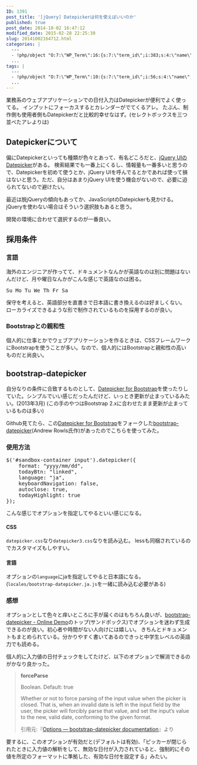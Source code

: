 ```yaml
---
ID: 1391
post_title: '[jQuery] Datepickerは何を使えばいいのか'
published: true
post_date: 2014-10-02 16:47:12
modified_date: 2015-02-28 22:25:30
slug: 20141002164712.html
categories: |
  ---
  - !php/object "O:7:\"WP_Term\":16:{s:7:\"term_id\";i:383;s:4:\"name\";s:6:\"jQuery\";s:4:\"slug\";s:6:\"jquery\";s:10:\"term_group\";i:0;s:16:\"term_taxonomy_id\";i:401;s:8:\"taxonomy\";s:8:\"category\";s:11:\"description\";s:0:\"\";s:6:\"parent\";i:0;s:5:\"count\";i:16;s:6:\"filter\";s:3:\"raw\";s:6:\"cat_ID\";i:383;s:14:\"category_count\";i:16;s:20:\"category_description\";s:0:\"\";s:8:\"cat_name\";s:6:\"jQuery\";s:17:\"category_nicename\";s:6:\"jquery\";s:15:\"category_parent\";i:0;}"
  ...
tags: |
  ---
  - !php/object "O:7:\"WP_Term\":10:{s:7:\"term_id\";i:56;s:4:\"name\";s:6:\"jQuery\";s:4:\"slug\";s:6:\"jquery\";s:10:\"term_group\";i:0;s:16:\"term_taxonomy_id\";i:57;s:8:\"taxonomy\";s:8:\"post_tag\";s:11:\"description\";s:0:\"\";s:6:\"parent\";i:0;s:5:\"count\";i:25;s:6:\"filter\";s:3:\"raw\";}"
  ...
---
```

業務系のウェブアプリケーションでの日付入力はDatepickerが便利でよく使ってる。
インプットにフォーカスするとカレンダーがでてくるアレ。
たぶん、制作側も使用者側もDatepickerだと比較的幸せなはず。(セレクトボックスを三つ並べたアレよりは)
<!--more-->
<h2>Datepickerについて</h2>
偏にDatepickerといっても種類が色々とあって、有名どころだと、<a href="http://jqueryui.com/datepicker/">jQuery UIのDatepicker</a>がある。
検索結果でも一番上にくるし、情報量も一番多いと思うので、Datepickerを初めて使うとか、jQuery UIを呼んでるとかであれば使って損はないと思う。ただ、自分はあまりjQuery UIを使う機会がないので、必要に迫られてないので避けたい。

最近は脱jQueryの傾向もあってか、JavaScriptのDatepickerも見かける。jQueryを使わない場合はそういう選択肢もあると思う。

開発の環境に合わせて選択するのが一番良い。

<h2>採用条件</h2>
<h3>言語</h3>
海外のエンジニアが作ってて、ドキュメントなんかが英語なのは別に問題はないんだけど、月や曜日なんかがこんな感じで英語なのは困る。
<pre>Su Mo Tu We Th Fr Sa</pre>
保守を考えると、英語部分を直書きで日本語に書き換えるのは好ましくない。
ローカライズできるような形で制作されているものを採用するのが良い。

<h3>Bootstrapとの親和性</h3>
個人的に仕事とかでウェブアプリケーションを作るときは、CSSフレームワークにBootstrapを使うことが多い。なので、個人的にはBootstrapと親和性の高いものだと尚良い。

<h2>bootstrap-datepicker</h2>
自分なりの条件に合致するものとして、<a href="http://www.eyecon.ro/bootstrap-datepicker/">Datepicker for Bootstrap</a>を使ったりしていた。シンプルでいい感じだったんだけど、いっとき更新が止まっているみたい。(2013年3月)
<span class="text-muted">(この手のやつはBootstrap 2.xに合わせたまま更新が止まっているものは多い)</span>

Github見てたら、この<a href="http://www.eyecon.ro/bootstrap-datepicker/">Datepicker for Bootstrap</a>をフォークした<a href="https://github.com/eternicode/bootstrap-datepicker/">bootstrap-datepicker</a>(Andrew Rowls氏作)があったのでこちらを使ってみた。

<h3>使用方法</h3>

<pre class="prettyprint linenums">$(&#039;#sandbox-container input&#039;).datepicker({
    format: &quot;yyyy/mm/dd&quot;,
    todayBtn: &quot;linked&quot;,
    language: &quot;ja&quot;,
    keyboardNavigation: false,
    autoclose: true,
    todayHighlight: true
});</pre>
こんな感じでオプションを指定してやるといい感じになる。

<h4>CSS</h4>
<code>datepicker.css</code>なり<code>datepicker3.css</code>なりを読み込む。
lessも同梱されているのでカスタマイズもしやすい。

<h4>言語</h4>
オプションの<code>language</code>にjaを指定してやると日本語になる。
(<code>locales/bootstrap-datepicker.ja.js</code>を一緒に読み込む必要がある)

<h3>感想</h3>
オプションとして色々と痒いところに手が届くのはもちろん良いが、<a href="http://eternicode.github.io/bootstrap-datepicker/">bootstrap-datepicker - Online Demo</a>のトップ(サンドボックス)でオプションを迷わず生成できるのが良い。初心者や時間がない人向けには嬉しい。
きちんとドキュメントもまとめられている。分かりやすく書いてあるのできっと中学生レベルの英語力でも読める。

個人的に入力値の日付チェックをしてたけど、以下のオプションで解消できるのがかなり良かった。
<blockquote><b>forceParse</b>

Boolean. Default: true

Whether or not to force parsing of the input value when the picker is closed. That is, when an invalid date is left in the input field by the user, the picker will forcibly parse that value, and set the input’s value to the new, valid date, conforming to the given format.<footer>引用元:『<a href="http://bootstrap-datepicker.readthedocs.org/en/release/options.html?highlight=forceparse#forceparse" target="_blank">Options — bootstrap-datepicker documentation</a>』より</footer></blockquote>
要するに、このオプションが有効だと(デフォルトは有効)、「ピッカーが閉じられたときに入力値の解析をして、無効な日付が入力されていると、強制的にその値を所定のフォーマットに準拠した、有効な日付を設定する」みたい。